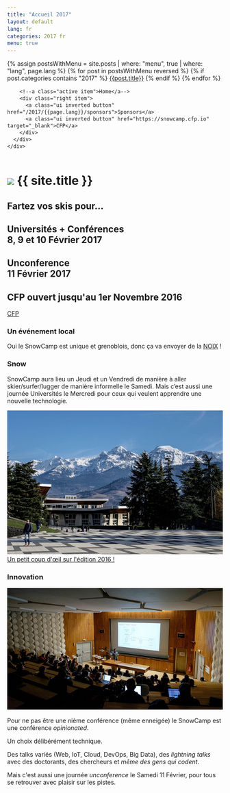 ```yaml
---
title: "Accueil 2017"
layout: default
lang: fr
categories: 2017 fr
menu: true
---
```

<div class="ui inverted vertical masthead center aligned segment">
  <div class="ui container">
    <div class="ui large secondary inverted pointing menu">
        <a class="toc item">
          <i class="sidebar icon"></i>
        </a>
        {% assign postsWithMenu = site.posts | where: "menu", true | where: "lang", page.lang %}
        {% for post in postsWithMenu reversed %}
          {% if post.categories contains "2017" %}
            <a class="item" href="{{post.id}}">{{post.title}}</a>
          {% endif %}
        {% endfor %}

        <!--a class="active item">Home</a-->
        <div class="right item">
          <a class="ui inverted button" href="/2017/{{page.lang}}/sponsors">Sponsors</a>
          <a class="ui inverted button" href="https://snowcamp.cfp.io" target="_blank">CFP</a>
        </div>
      </div>
    </div>

  <div class="ui text container">
    <h1 class="ui inverted header logo" style="margin-top: 2em;">
    <img class="ui tiny center aligned image" src="/assets/themes/snowcamp/skin/alpes-snow-full-illustration.png" />
      {{ site.title }}
    </h1>
    <h2>Fartez vos skis pour...</h2>
    <h2>Universités + Conférences
        <br>8, 9 et 10 Février 2017
    </h2>
    <h2>Unconference
      <br>11 Février 2017
    </h2>
    <h2>CFP ouvert jusqu'au 1er Novembre 2016</h2>
    <a href="https://snowcamp.cfp.io" target="_blank" class="ui huge primary button">CFP <i class="right arrow icon"></i></a>
  </div>

</div>

<div class="ui vertical stripe segment">
  <div class="ui middle aligned stackable grid container">
    <div class="row">
      <div class="eight wide column">
        <h3 class="ui header">Un événement local</h3>
        <p>Oui le SnowCamp est unique et grenoblois, donc ça va envoyer de la <a href="http://www.aoc-noixdegrenoble.com/" target="_blank">NOIX</a> !</p>
        <h3 class="ui header">Snow</h3>
        <p>SnowCamp aura lieu un Jeudi et un Vendredi de manière à aller skier/surfer/lugger de manière informelle le Samedi. Mais c’est aussi une journée Universités le Mercredi pour ceux qui veulent apprendre une nouvelle technologie.</p>
      </div>
      <div class="six wide right floated column">
          <img class="ui large bordered rounded image" src="/assets/themes/snowcamp/skin/grenoble-ujf.jpg" />
      </div>
    </div>
    <div class="row">
      <div class="center aligned column">
        <a class="ui huge button" href="/2017/{{page.lang}}/story">Un petit coup d'œil sur l'édition 2016 !</a>
      </div>
    </div>
  </div>
  <h3 class="ui horizontal header divider">
    <div>Innovation</div>
  </h3>
  <div class="ui middle aligned stackable grid container">
    <div class="row">
      <div class="six wide right floated column">
        <img class="ui large bordered rounded image" src="/assets/themes/snowcamp/skin/amphi-ujf.jpg" />
      </div>
      <div class="eight wide column">
          <p>Pour ne pas être une nième conférence (même enneigée) le SnowCamp est une conférence <em>opinionated</em>.</p>
          <p>Un choix délibérément technique.</p>
          <p>Des talks variés (Web, IoT, Cloud, DevOps, Big Data), des <em>lightning talks</em> avec des doctorants, des chercheurs et <em>même des gens qui codent</em>.</p>
          <p>Mais c'est aussi une journée <em>unconference</em> le Samedi 11 Février, pour tous se retrouver avec plaisir sur les pistes.</p>
      </div>
    </div>
  </div>
</div>
